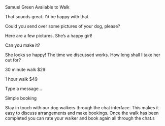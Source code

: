 Samuel Green
Available to Walk

That sounds great. I’d be happy with that.

Could you send over some pictures of your dog, please?

Here are a few pictures. She’s a happy girl!

Can you make it?

She looks so happy! The time we discussed works. How long shall I take her out for?

30 minute walk
$29

1 hour walk
$49

Type a message…

Simple booking

Stay in touch with our dog walkers through the chat interface. This makes it easy to
discuss arrangements and make bookings. Once the walk has been completed you can rate
your walker and book again all through the chat.s
